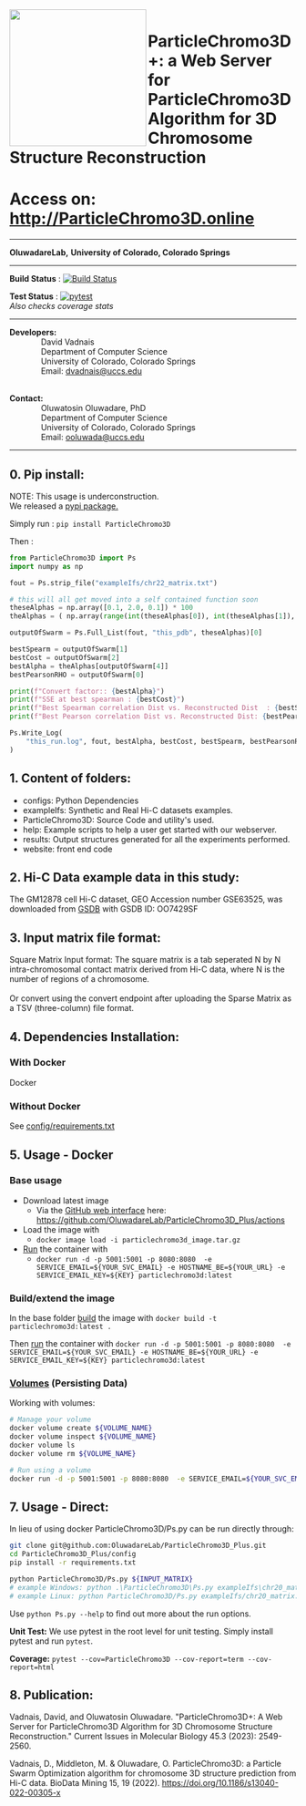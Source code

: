 <img align="left" src="logo_1.png"  width="240" height="240" > 

# ParticleChromo3D+: a Web Server for ParticleChromo3D Algorithm for 3D Chromosome Structure Reconstruction
# Access on: http://ParticleChromo3D.online
------------------------------------------------------------------------------------------------------------------------------------
**OluwadareLab,**
**University of Colorado, Colorado Springs**

----------------------------------------------------------------------
**Build Status** : 
[![Build Status](https://github.com/OluwadareLab/ParticleChromo3D_Plus/actions/workflows/main.yml/badge.svg)](https://github.com/OluwadareLab/ParticleChromo3D_Plus/actions/workflows/main.yml)<p align="center">

**Test Status** : 
[![pytest](https://github.com/OluwadareLab/ParticleChromo3D_Plus/actions/workflows/pytest.yml/badge.svg)](https://github.com/OluwadareLab/ParticleChromo3D_Plus/actions/workflows/pytest.yml)<br>
*Also checks coverage stats*

----------------------------------------------------------------------
**Developers:** <br />
		 &nbsp;&nbsp;&nbsp;&nbsp;&nbsp;&nbsp;&nbsp;&nbsp;&nbsp;&nbsp;&nbsp;&nbsp;&nbsp;&nbsp;David Vadnais<br />
		 &nbsp;&nbsp;&nbsp;&nbsp;&nbsp;&nbsp;&nbsp;&nbsp;&nbsp;&nbsp;&nbsp;&nbsp;&nbsp;&nbsp;Department of Computer Science <br />
		 &nbsp;&nbsp;&nbsp;&nbsp;&nbsp;&nbsp;&nbsp;&nbsp;&nbsp;&nbsp;&nbsp;&nbsp;&nbsp;&nbsp;University of Colorado, Colorado Springs <br />
		 &nbsp;&nbsp;&nbsp;&nbsp;&nbsp;&nbsp;&nbsp;&nbsp;&nbsp;&nbsp;&nbsp;&nbsp;&nbsp;&nbsp;Email: dvadnais@uccs.edu <br /><br />

**Contact:** <br />
		 &nbsp;&nbsp;&nbsp;&nbsp;&nbsp;&nbsp;&nbsp;&nbsp;&nbsp;&nbsp;&nbsp;&nbsp;&nbsp;&nbsp;Oluwatosin Oluwadare, PhD <br />
		 &nbsp;&nbsp;&nbsp;&nbsp;&nbsp;&nbsp;&nbsp;&nbsp;&nbsp;&nbsp;&nbsp;&nbsp;&nbsp;&nbsp;Department of Computer Science <br />
		 &nbsp;&nbsp;&nbsp;&nbsp;&nbsp;&nbsp;&nbsp;&nbsp;&nbsp;&nbsp;&nbsp;&nbsp;&nbsp;&nbsp;University of Colorado, Colorado Springs <br />
		 &nbsp;&nbsp;&nbsp;&nbsp;&nbsp;&nbsp;&nbsp;&nbsp;&nbsp;&nbsp;&nbsp;&nbsp;&nbsp;&nbsp;Email: ooluwada@uccs.edu 
    
--------------------------------------------------------------------	

**0.	Pip install:**
-----------------------------------------------------------
NOTE: This usage is underconstruction.<br>
We released a [pypi package.](https://pypi.org/project/ParticleChromo3D/1.0.1/)

Simply run : `pip install ParticleChromo3D`

Then :
```python
from ParticleChromo3D import Ps
import numpy as np

fout = Ps.strip_file("exampleIfs/chr22_matrix.txt")

# this will all get moved into a self contained function soon
theseAlphas = np.array([0.1, 2.0, 0.1]) * 100
theAlphas = ( np.array(range(int(theseAlphas[0]), int(theseAlphas[1]), int(theseAlphas[2]))) / 100)

outputOfSwarm = Ps.Full_List(fout, "this_pdb", theseAlphas)[0]

bestSpearm = outputOfSwarm[1]
bestCost = outputOfSwarm[2]
bestAlpha = theAlphas[outputOfSwarm[4]]
bestPearsonRHO = outputOfSwarm[0]

print(f"Convert factor:: {bestAlpha}")
print(f"SSE at best spearman : {bestCost}")
print(f"Best Spearman correlation Dist vs. Reconstructed Dist  : {bestSpearm}")
print(f"Best Pearson correlation Dist vs. Reconstructed Dist: {bestPearsonRHO}")

Ps.Write_Log(
    "this_run.log", fout, bestAlpha, bestCost, bestSpearm, bestPearsonRHO
)
```

**1.	Content of folders:**
-----------------------------------------------------------	
* configs: Python Dependencies <br />
* exampleIfs: Synthetic and Real Hi-C datasets examples. <br />
* ParticleChromo3D: Source Code and utility's used.<br />
* help: Example scripts to help a user get started with our webserver. <br />
* results: Output structures generated for all the experiments performed. <br />
* website: front end code

**2.	Hi-C Data example data in this study:**
-----------------------------------------------------------
The GM12878 cell Hi-C dataset, GEO Accession number GSE63525, was downloaded from [GSDB](http://sysbio.rnet.missouri.edu/3dgenome/GSDB/details.php?id=GM12878) with GSDB ID: OO7429SF

**3.	Input matrix file format:**
-----------------------------------------------------------

Square Matrix Input format: The square matrix is a tab seperated N by N intra-chromosomal contact matrix derived from Hi-C data, where N is the number of regions of a chromosome.
<br><br>
Or convert using the convert endpoint after uploading the Sparse Matrix as a TSV (three-column) file format.

**4.	Dependencies Installation:**
-----------------------------------------------------------
### With Docker
Docker <br/>

### Without Docker
See [config/requirements.txt](config/requirements.txt)

**5. Usage - Docker**
-----------------------------------------------------------
### Base usage
* Download latest image
	* Via the [GitHub web interface](https://docs.github.com/en/actions/managing-workflow-runs/downloading-workflow-artifacts) here: https://github.com/OluwadareLab/ParticleChromo3D_Plus/actions
* Load the image with
	* ```docker image load -i particlechromo3d_image.tar.gz```
* [Run](https://docs.docker.com/engine/reference/commandline/run/) the container with
	* ```docker run -d -p 5001:5001 -p 8080:8080  -e SERVICE_EMAIL=${YOUR_SVC_EMAIL} -e HOSTNAME_BE=${YOUR_URL} -e SERVICE_EMAIL_KEY=${KEY} particlechromo3d:latest```

### Build/extend the image
In the base folder [build](https://docs.docker.com/build/) the image with ```docker build -t particlechromo3d:latest .```

Then [run](https://docs.docker.com/engine/reference/commandline/run/) the container with ```docker run -d -p 5001:5001 -p 8080:8080  -e SERVICE_EMAIL=${YOUR_SVC_EMAIL} -e HOSTNAME_BE=${YOUR_URL} -e SERVICE_EMAIL_KEY=${KEY} particlechromo3d:latest```

### [Volumes](https://docs.docker.com/storage/volumes/) (Persisting Data)
Working with volumes:
```bash
# Manage your volume
docker volume create ${VOLUME_NAME}
docker volume inspect ${VOLUME_NAME}
docker volume ls
docker volume rm ${VOLUME_NAME}

# Run using a volume
docker run -d -p 5001:5001 -p 8080:8080  -e SERVICE_EMAIL=${YOUR_SVC_EMAIL} -e HOSTNAME_BE=${YOUR_URL} -e SERVICE_EMAIL_KEY=${KEY} particlechromo3d:latest
```

**7. Usage - Direct:**
-----------------------------------------------------------
In lieu of using docker ParticleChromo3D/Ps.py can be run directly through:
```bash
git clone git@github.com:OluwadareLab/ParticleChromo3D_Plus.git
cd ParticleChromo3D_Plus/config
pip install -r requirements.txt

python ParticleChromo3D/Ps.py ${INPUT_MATRIX}
# example Windows: python .\ParticleChromo3D\Ps.py exampleIfs\chr20_matrix.txt
# example Linux: python ParticleChromo3D/Ps.py exampleIfs/chr20_matrix.txt
```

Use ```python Ps.py --help``` to find out more about the run options.

**Unit Test:**
We use pytest in the root level for unit testing. Simply install pytest and run `pytest`.

**Coverage:**
`pytest --cov=ParticleChromo3D --cov-report=term --cov-report=html`

**8.	Publication:**
-----------------------------------------------------------

Vadnais, David, and Oluwatosin Oluwadare. "ParticleChromo3D+: A Web Server for ParticleChromo3D Algorithm for 3D Chromosome Structure Reconstruction." Current Issues in Molecular Biology 45.3 (2023): 2549-2560.

Vadnais, D., Middleton, M. & Oluwadare, O. ParticleChromo3D: a Particle Swarm Optimization algorithm for chromosome 3D structure prediction from Hi-C data. BioData Mining 15, 19 (2022). https://doi.org/10.1186/s13040-022-00305-x
